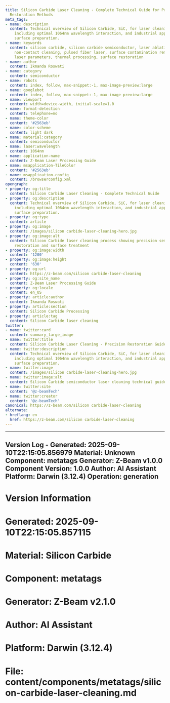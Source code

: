```yaml
---
title: Silicon Carbide Laser Cleaning - Complete Technical Guide for Precision Semiconductor
  Restoration Methods
meta_tags:
- name: description
  content: Technical overview of Silicon Carbide, SiC, for laser cleaning applications,
    including optimal 1064nm wavelength interaction, and industrial applications in
    surface preparation.
- name: keywords
  content: silicon carbide, silicon carbide semiconductor, laser ablation, laser cleaning,
    non-contact cleaning, pulsed fiber laser, surface contamination removal, industrial
    laser parameters, thermal processing, surface restoration
- name: author
  content: Ikmanda Roswati
- name: category
  content: semiconductor
- name: robots
  content: index, follow, max-snippet:-1, max-image-preview:large
- name: googlebot
  content: index, follow, max-snippet:-1, max-image-preview:large
- name: viewport
  content: width=device-width, initial-scale=1.0
- name: format-detection
  content: telephone=no
- name: theme-color
  content: '#2563eb'
- name: color-scheme
  content: light dark
- name: material:category
  content: semiconductor
- name: laser:wavelength
  content: 1064nm
- name: application-name
  content: Z-Beam Laser Processing Guide
- name: msapplication-TileColor
  content: '#2563eb'
- name: msapplication-config
  content: /browserconfig.xml
opengraph:
- property: og:title
  content: Silicon Carbide Laser Cleaning - Complete Technical Guide
- property: og:description
  content: Technical overview of Silicon Carbide, SiC, for laser cleaning applications,
    including optimal 1064nm wavelength interaction, and industrial applications in
    surface preparation.
- property: og:type
  content: article
- property: og:image
  content: /images/silicon carbide-laser-cleaning-hero.jpg
- property: og:image:alt
  content: Silicon Carbide laser cleaning process showing precision semiconductor
    restoration and surface treatment
- property: og:image:width
  content: '1200'
- property: og:image:height
  content: '630'
- property: og:url
  content: https://z-beam.com/silicon carbide-laser-cleaning
- property: og:site_name
  content: Z-Beam Laser Processing Guide
- property: og:locale
  content: en_US
- property: article:author
  content: Ikmanda Roswati
- property: article:section
  content: Silicon Carbide Processing
- property: article:tag
  content: Silicon Carbide laser cleaning
twitter:
- name: twitter:card
  content: summary_large_image
- name: twitter:title
  content: Silicon Carbide Laser Cleaning - Precision Restoration Guide
- name: twitter:description
  content: Technical overview of Silicon Carbide, SiC, for laser cleaning applications,
    including optimal 1064nm wavelength interaction, and industrial applications in
    surface preparation.
- name: twitter:image
  content: /images/silicon carbide-laser-cleaning-hero.jpg
- name: twitter:image:alt
  content: Silicon Carbide semiconductor laser cleaning technical guide
- name: twitter:site
  content: '@z-beamTech'
- name: twitter:creator
  content: '@z-beamTech'
canonical: https://z-beam.com/silicon carbide-laser-cleaning
alternate:
- hreflang: en
  href: https://z-beam.com/silicon carbide-laser-cleaning
---
```


---
Version Log - Generated: 2025-09-10T22:15:05.856979
Material: Unknown
Component: metatags
Generator: Z-Beam v1.0.0
Component Version: 1.0.0
Author: AI Assistant
Platform: Darwin (3.12.4)
Operation: generation
---

# Version Information
# Generated: 2025-09-10T22:15:05.857115
# Material: Silicon Carbide
# Component: metatags
# Generator: Z-Beam v2.1.0
# Author: AI Assistant
# Platform: Darwin (3.12.4)
# File: content/components/metatags/silicon-carbide-laser-cleaning.md